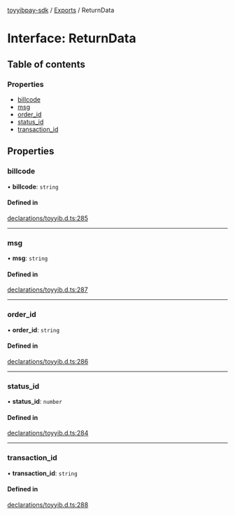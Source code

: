 [toyyibpay-sdk](../README.md) / [Exports](../modules.md) / ReturnData

# Interface: ReturnData

## Table of contents

### Properties

- [billcode](ReturnData.md#billcode)
- [msg](ReturnData.md#msg)
- [order\_id](ReturnData.md#order_id)
- [status\_id](ReturnData.md#status_id)
- [transaction\_id](ReturnData.md#transaction_id)

## Properties

### billcode

• **billcode**: `string`

#### Defined in

[declarations/toyyib.d.ts:285](https://github.com/fadhilx/toyyibpay-sdk-js/blob/ee76517/src/declarations/toyyib.d.ts#L285)

___

### msg

• **msg**: `string`

#### Defined in

[declarations/toyyib.d.ts:287](https://github.com/fadhilx/toyyibpay-sdk-js/blob/ee76517/src/declarations/toyyib.d.ts#L287)

___

### order\_id

• **order\_id**: `string`

#### Defined in

[declarations/toyyib.d.ts:286](https://github.com/fadhilx/toyyibpay-sdk-js/blob/ee76517/src/declarations/toyyib.d.ts#L286)

___

### status\_id

• **status\_id**: `number`

#### Defined in

[declarations/toyyib.d.ts:284](https://github.com/fadhilx/toyyibpay-sdk-js/blob/ee76517/src/declarations/toyyib.d.ts#L284)

___

### transaction\_id

• **transaction\_id**: `string`

#### Defined in

[declarations/toyyib.d.ts:288](https://github.com/fadhilx/toyyibpay-sdk-js/blob/ee76517/src/declarations/toyyib.d.ts#L288)
